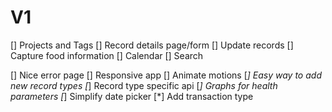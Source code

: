 # V1
[] Projects and Tags
[] Record details page/form
[] Update records
[] Capture food information
[] Calendar
[] Search


[] Nice error page
[] Responsive app
[] Animate motions
[*] Easy way to add new record types
[*] Record type specific api
[*] Graphs for health parameters
[*] Simplify date picker
[*] Add transaction type
